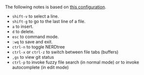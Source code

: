 The following notes is based on [this configuration](https://github.com/alexhokl/.vim/blob/master/vimrc).

- `shift-v` to select a line.
- `shift-g` to go to the last line of a file.
- `a` to insert.
- `d` to delete.
- `esc` to command mode.
- `:wq` to save and exit.
- `ctrl-n` to toggle NERDtree
- `ctrl-x` or `ctrl-z` to switch between file tabs (buffers)
- `,gs` to view git status
- `ctrl-p` to invoke fuzzy file search (in normal mode) or to invoke autocomplete (in edit mode)
